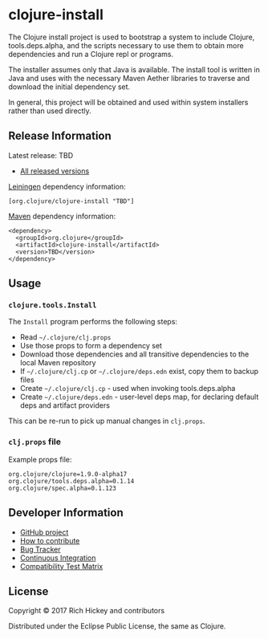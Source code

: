 clojure-install
=====================================

The Clojure install project is used to bootstrap a system to include Clojure,
tools.deps.alpha, and the scripts necessary to use them to obtain more 
dependencies and run a Clojure repl or programs.

The installer assumes only that Java is available. The install tool is written
in Java and uses with the necessary Maven Aether libraries to traverse and
download the initial dependency set.

In general, this project will be obtained and used within system installers rather
than used directly.

## Release Information

Latest release: TBD 

* [All released versions](http://search.maven.org/#search%7Cgav%7C1%7Cg%3A%22org.clojure%22%20AND%20a%3A%22clojure-install%22)

[Leiningen](http://github.com/technomancy/leiningen/) dependency information:

```
[org.clojure/clojure-install "TBD"]
```

[Maven](http://maven.apache.org) dependency information:

```
<dependency>
  <groupId>org.clojure</groupId>
  <artifactId>clojure-install</artifactId>
  <version>TBD</version>
</dependency>
```


## Usage

### `clojure.tools.Install`

The `Install` program performs the following steps:

* Read `~/.clojure/clj.props`
* Use those props to form a dependency set
* Download those dependencies and all transitive dependencies to the local Maven repository
* If `~/.clojure/clj.cp` or `~/.clojure/deps.edn` exist, copy them to backup files
* Create `~/.clojure/clj.cp` - used when invoking tools.deps.alpha
* Create `~/.clojure/deps.edn` - user-level deps map, for declaring default deps and artifact providers

This can be re-run to pick up manual changes in `clj.props`.

### `clj.props` file

Example props file:

```
org.clojure/clojure=1.9.0-alpha17
org.clojure/tools.deps.alpha=0.1.14
org.clojure/spec.alpha=0.1.123
```

## Developer Information

* [GitHub project](https://github.com/clojure/clojure-install)
* [How to contribute](https://dev.clojure.org/display/community/Contributing)
* [Bug Tracker](https://dev.clojure.org/jira/browse/INST)
* [Continuous Integration](https://build.clojure.org/job/clojure-install/)
* [Compatibility Test Matrix](https://build.clojure.org/job/clojure-install-test-matrix/)

## License

Copyright © 2017 Rich Hickey and contributors

Distributed under the Eclipse Public License, the same as Clojure.
